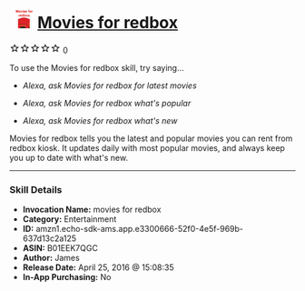 # &nbsp;<img src="skill_icon" alt="Movies for redbox icon" width="36"> [Movies for redbox](http://alexa.amazon.com/#skills/amzn1.echo-sdk-ams.app.e3300666-52f0-4e5f-969b-637d13c2a125)
![0 stars](../../images/ic_star_border_black_18dp_1x.png)![0 stars](../../images/ic_star_border_black_18dp_1x.png)![0 stars](../../images/ic_star_border_black_18dp_1x.png)![0 stars](../../images/ic_star_border_black_18dp_1x.png)![0 stars](../../images/ic_star_border_black_18dp_1x.png) 0

To use the Movies for redbox skill, try saying...

* *Alexa, ask Movies for redbox for latest movies*

* *Alexa, ask Movies for redbox what's popular*

* *Alexa, ask Movies for redbox what's new*

Movies for redbox tells you the latest and popular movies you can rent from redbox kiosk. It updates daily with most popular movies, and always keep you up to date with what's new.

***

### Skill Details

* **Invocation Name:** movies for redbox
* **Category:** Entertainment
* **ID:** amzn1.echo-sdk-ams.app.e3300666-52f0-4e5f-969b-637d13c2a125
* **ASIN:** B01EEK7QGC
* **Author:** James
* **Release Date:** April 25, 2016 @ 15:08:35
* **In-App Purchasing:** No
